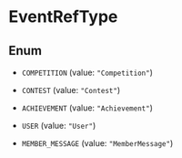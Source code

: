 

# EventRefType

## Enum


* `COMPETITION` (value: `"Competition"`)

* `CONTEST` (value: `"Contest"`)

* `ACHIEVEMENT` (value: `"Achievement"`)

* `USER` (value: `"User"`)

* `MEMBER_MESSAGE` (value: `"MemberMessage"`)



